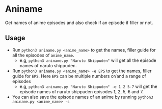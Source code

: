 # Aniname
Get names of anime episodes and also check if an episode if filler or not.

## Usage
- Run `python3 aniname.py <anime_name>` to get the names, filler guide for all the episodes of `anime_name`.
  - e.g, `python3 aniname.py "Naruto Shippuden"` will get all the episode names of naruto shippuden.
- Run `python3 aniname.py <anime_name> -e EPS` to get the names, filler guide for `EPS`. Here `EPS` can be multiple numbers or/and a range of episodes
  - e.g, `python3 aniname.py "Naruto Shippuden" -e 1 2 5-7` will get the episode names of naruto shippuden episodes 1, 2, 5, 6 and 7.
- You can also save the episode names of an anime by running `python3 aniname.py <anime_name> -s`
